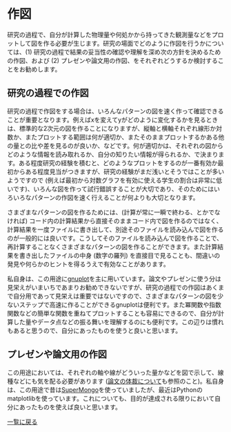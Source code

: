 # 作図

研究の過程で、自分が計算した物理量や何処かから持ってきた観測量などをプロットして図を作る必要が生じます。研究の場面でどのように作図を行うかについては、(1) 研究の過程で結果の妥当性の確認や理解を深め次の方針を決めるための作図、および (2) プレゼンや論文用の作図、をそれぞれどうするか検討することをお勧めします。

## 研究の過程での作図
研究の過程で作図をする場合は、いろんなパターンの図を速く作って確認できることが重要となります。例えばxを変えてyがどのように変化するかを見るときは、標準的な2次元の図を作ることになりますが、縦軸と横軸それぞれ線形か対数か、またプロットする範囲は何が適切か、またそのままプロットするかある他の量との比や差を見るのが良いか、などです。何が適切かは、それぞれの図からどのような情報を読み取れるか、自分の知りたい情報が得られるか、で決まります。ある程度研究の経験を積むと、どのようなプロットをするのが一番有効か最初からある程度見当がつきますが、研究の経験がまだ浅いとそうではことが多いようですので (例えば最初から対数グラフを有効に使える学生の割合は非常に低いです)、いろんな図を作って試行錯誤することが大切であり、そのためにはいろいろなパターンの作図を速く行えることが何よりも大切となります。

さまざまなパターンの図を作るためには、(計算が常に一瞬で終わる、とかでなければ) コード内の計算結果から直接そのままコード内で図を作るのではなく、計算結果を一度ファイルに書き出して、別途そのファイルを読み込んで図を作るのが一般的には良いです。こうしてそのファイルを読み込んで図を作ることで、再計算することなくさまざまなパターンの図を作ることができます。また計算結果を書き出したファイルの中身 (数字の羅列) を直接目で見ることも、間違いの発見や何らかのヒントを得るうえで有効なことがあります。

私自身は、この用途に[gnuplot](http://www.gnuplot.info)を主に用いています。論文やプレゼンに使う分は見栄えがいまいちであまりお勧めできないですが、研究の過程での作図はあくまで自分用であって見栄えは重要ではないですので、さまざまなパターンの図を少ないステップで高速に作ることができるgnuplotは便利です。また冪関数や指数関数などの簡単な関数を重ねてプロットすることも容易にできるので、自分が計算した量やデータ点などの振る舞いを理解するのにも便利です。この辺りは慣れもあると思うので、自分にあったものを使うと良いと思います。

## プレゼンや論文用の作図
この用途においては、それぞれの軸や線がどういった量かなどを図で示して、線種などにも気を配る必要があります ([論文の体裁について](paper_style.md)も参照のこと)。私自身は、この用途で昔は[SuperMongo](https://www.astro.princeton.edu/~rhl/sm/)を使っていましたが、最近はPythonのmatplotlibを使っています。これについても、目的が達成される限りにおいて自分にあったものを使えば良いと思います。

[一覧に戻る](README.md)


